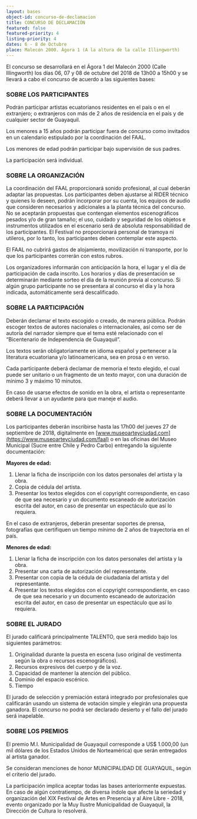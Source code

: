 ```yaml
---
layout: bases
object-id: concurso-de-declamacion
title: CONCURSO DE DECLAMACIÓN
featured: false
featured-priority: 4
listing-priority: 4
dates: 6 - 8 de Octubre
place: Malecón 2000. Ágora 1 (A la altura de la calle Illingworth)
---
```

El concurso se desarrollará en el Ágora 1 del Malecón 2000 (Calle Illingworth) los días 06, 07 y 08 de octubre del 2018 de 13h00 a 15h00 y se llevará a cabo el concurso de acuerdo a las siguientes bases:

### SOBRE LOS PARTICIPANTES

Podrán participar artistas ecuatorianos residentes en el país o en el extranjero; o extranjeros con más de 2 años de residencia en el país y de cualquier sector de Guayaquil.

Los menores a 15 años podrán participar fuera de concurso como invitados en un calendario estipulado por la coordinación del FAAL.

Los menores de edad podrán participar bajo supervisión de sus padres.

La participación será individual.

### SOBRE LA ORGANIZACIÓN

La coordinación del FAAL proporcionará sonido profesional, al cual deberán adaptar las propuestas. Los participantes deben ajustarse al RIDER técnico y quienes lo deseen, podrán incorporar por su cuenta, los equipos de audio que consideren necesarios y adicionales a la planta técnica del concurso. No se aceptarán propuestas que contengan elementos escenográficos pesados y/o de gran tamaño; el uso, cuidado y seguridad de los objetos e instrumentos utilizados en el escenario será de absoluta responsabilidad de los participantes. El Festival no proporcionará personal de tramoya ni utileros, por lo tanto, los participantes deben contemplar este aspecto.

El FAAL no cubrirá gastos de alojamiento, movilización ni transporte, por lo que los participantes correrán con estos rubros.

Los organizadores informarán con anticipación la hora, el lugar y el día de participación de cada inscrito. Los horarios y días de presentación se determinarán mediante sorteo el día de la reunión previa al concurso. Si algún grupo participante no se presentara al concurso el día y la hora indicada, automáticamente será descalificado.

### SOBRE LA PARTICIPACIÓN

Deberán declamar el texto escogido o creado, de manera pública. Podrán escoger textos de autores nacionales o internacionales, así como ser de autoría del narrador siempre que el tema esté relacionado con el “Bicentenario de Independencia de Guayaquil”.

Los textos serán obligatoriamente en idioma español y pertenecer a la literatura ecuatoriana y/o latinoamericana, sea en prosa o en verso.

Cada participante deberá declamar de memoria el texto elegido, el cual puede ser unitario o un fragmento de un texto mayor, con una duración de mínimo 3 y máximo 10 minutos.

En caso de usarse efectos de sonido en la obra, el artista o representante deberá llevar a un ayudante para que maneje el audio.

### SOBRE LA DOCUMENTACIÓN 

Los participantes deberán inscribirse hasta las 17h00 del jueves 27 de septiembre de 2018, digitalmente en [www.museoarteyciudad.com](https://www.museoarteyciudad.com/faal) o en las oficinas del Museo Municipal (Sucre entre Chile y Pedro Carbo) entregando la siguiente documentación:

**Mayores de edad:**

1. Llenar la ficha de inscripción con los datos personales del artista y la obra.
1. Copia de cédula del artista.
1. Presentar los textos elegidos con el copyright correspondiente, en caso de que sea necesario y un documento escaneado de autorización escrita del autor, en caso de presentar un espectáculo que así lo requiera.

En el caso de extranjeros, deberán presentar soportes de prensa, fotografías que certifiquen un tiempo mínimo de 2 años de trayectoria en el país.

**Menores de edad:**

1. Llenar la ficha de inscripción con los datos personales del artista y la obra.
1. Presentar una carta de autorización del representante.
1. Presentar con copia de la cédula de ciudadanía del artista y del representante.
1. Presentar los textos elegidos con el copyright correspondiente, en caso de que sea necesario y un documento escaneado de autorización escrita del autor, en caso de presentar un espectáculo que así lo requiera.

### SOBRE EL JURADO

El jurado calificará principalmente TALENTO, que será medido bajo los siguientes parámetros:

1. Originalidad durante la puesta en escena (uso original de vestimenta según la obra o recursos escenográficos).
1. Recursos expresivos del cuerpo y de la voz.
1. Capacidad de mantener la atención del público.
1. Dominio del espacio escénico.
1. Tiempo

El jurado de selección y premiación estará integrado por profesionales que calificarán usando un sistema de votación simple y elegirán una propuesta ganadora. El concurso no podrá ser declarado desierto y el fallo del jurado será inapelable.

### SOBRE LOS PREMIOS

El premio M.I. Municipalidad de Guayaquil corresponde a US$ 1.000,00 (un mil dólares de los Estados Unidos de Norteamérica) que serán entregados al artista ganador.

Se consideran menciones de honor MUNICIPALIDAD DE GUAYAQUIL, según el criterio del jurado.

La participación implica aceptar todas las bases anteriormente expuestas. En caso de algún contratiempo, de diversa índole que afecte la seriedad y organización del XIX Festival de Artes en Presencia y al Aire Libre - 2018, evento organizado por la Muy Ilustre Municipalidad de Guayaquil, la Dirección de Cultura lo resolverá.

